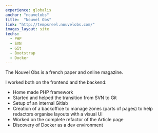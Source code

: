 ```yaml
---
experience: globalis
anchor: "nouvelobs"
title:  "Nouvel Obs"
link: "http://tempsreel.nouvelobs.com/"
images_layout: site
techs:
  - PHP
  - SVN
  - Git
  - Bootstrap
  - Docker
---
```


The Nouvel Obs is a french paper and online magazine.

I worked both on the frontend and the backend:

- Home made PHP framework
- Started and helped the transition from SVN to Git
- Setup of an internal Gitlab
- Creation of a backoffice to manage zones (parts of pages) to help 
redactors organise layouts with a visual UI
- Worked on the complete refactor of the Article page
- Discovery of Docker as a dev environment
